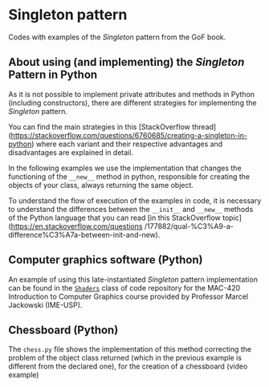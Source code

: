 # Singleton pattern

Codes with examples of the _Singleton_ pattern from the GoF book.

## About using (and implementing) the _Singleton_ Pattern in Python

As it is not possible to implement private attributes and methods in Python (including constructors), there are different strategies for implementing the _Singleton_ pattern.

You can find the main strategies in this
[StackOverflow thread] (https://stackoverflow.com/questions/6760685/creating-a-singleton-in-python)
where each variant and their respective advantages and disadvantages are explained in detail.

In the following examples we use the implementation that changes the functioning of the `__new__` method in python, responsible for creating the objects of your class, always returning the same object.

To understand the flow of execution of the examples in code, it is necessary to understand the differences between the `__init__` and `__new__` methods of the Python language that you can read
[in this StackOverflow topic](https://en.stackoverflow.com/questions /177882/qual-%C3%A9-a-difference%C3%A7a-between-init-and-new).

## Computer graphics software (Python)

An example of using this late-instantiated _Singleton_ pattern implementation can be found in the
[`Shaders`](https://github.com/mjck/mac420/blob/d8c29be0be461144b93ef94d6cd289208bbc3bdf/Source/Graphics/Shaders.py#L5)
class of code repository for the MAC-420 Introduction to Computer Graphics course provided by Professor Marcel Jackowski (IME-USP).

## Chessboard (Python)

The `chess.py` file shows the implementation of this method correcting the problem of the object class returned (which in the previous example is different from the declared one), for the creation of a chessboard (video example)